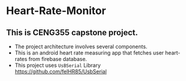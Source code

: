 #  Heart-Rate-Monitor
## This is CENG355 capstone project.
- The project architecture involves several components.
- This is an android heart rate measuring app that fetches user heart-rates from firebase database.
- This project uses <code>UsBSerial</code> Library https://github.com/felHR85/UsbSerial
